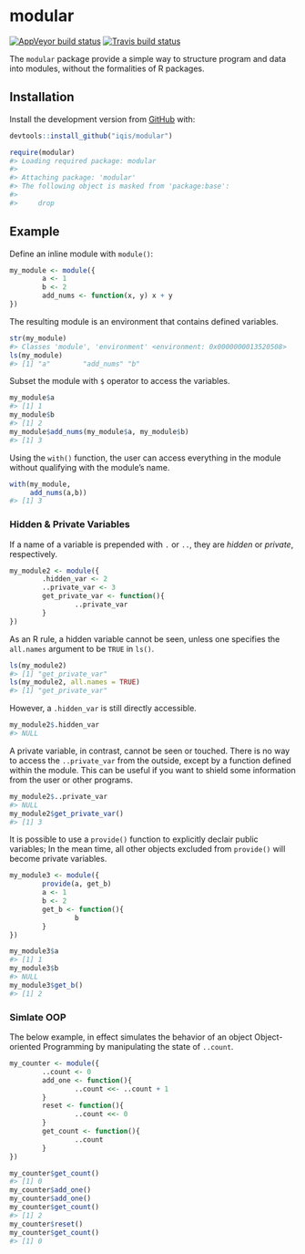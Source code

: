 
<!-- README.md is generated from README.Rmd. Please edit that file -->

# modular

<!-- badges: start -->

[![AppVeyor build
status](https://ci.appveyor.com/api/projects/status/github/iqis/modular?branch=master&svg=true)](https://ci.appveyor.com/project/iqis/modular)
[![Travis build
status](https://travis-ci.org/iqis/modular.svg?branch=master)](https://travis-ci.org/iqis/modular)
<!-- badges: end -->

The `modular` package provide a simple way to structure program and data
into modules, without the formalities of R packages.

## Installation

Install the development version from [GitHub](https://github.com/) with:

``` r
devtools::install_github("iqis/modular")
```

``` r
require(modular)
#> Loading required package: modular
#> 
#> Attaching package: 'modular'
#> The following object is masked from 'package:base':
#> 
#>     drop
```

## Example

Define an inline module with `module()`:

``` r
my_module <- module({
        a <- 1
        b <- 2
        add_nums <- function(x, y) x + y
})
```

The resulting module is an environment that contains defined variables.

``` r
str(my_module)
#> Classes 'module', 'environment' <environment: 0x0000000013520508>
ls(my_module)
#> [1] "a"        "add_nums" "b"
```

Subset the module with `$` operator to access the variables.

``` r
my_module$a
#> [1] 1
my_module$b
#> [1] 2
my_module$add_nums(my_module$a, my_module$b)
#> [1] 3
```

Using the `with()` function, the user can access everything in the
module without qualifying with the module’s name.

``` r
with(my_module, 
     add_nums(a,b))
#> [1] 3
```

### Hidden & Private Variables

If a name of a variable is prepended with `.` or `..`, they are *hidden*
or *private*, respectively.

``` r
my_module2 <- module({
        .hidden_var <- 2
        ..private_var <- 3
        get_private_var <- function(){
                ..private_var
        }
})
```

As an R rule, a hidden variable cannot be seen, unless one specifies the
`all.names` argument to be `TRUE` in `ls()`.

``` r
ls(my_module2)
#> [1] "get_private_var"
ls(my_module2, all.names = TRUE)
#> [1] "get_private_var"
```

However, a `.hidden_var` is still directly accessible.

``` r
my_module2$.hidden_var
#> NULL
```

A private variable, in contrast, cannot be seen or touched. There is no
way to access the `..private_var` from the outside, except by a function
defined within the module. This can be useful if you want to shield some
information from the user or other programs.

``` r
my_module2$..private_var
#> NULL
my_module2$get_private_var()
#> [1] 3
```

It is possible to use a `provide()` function to explicitly declair
public variables; In the mean time, all other objects excluded from
`provide()` will become private variables.

``` r
my_module3 <- module({
        provide(a, get_b)
        a <- 1
        b <- 2
        get_b <- function(){
                b
        }
})
```

``` r
my_module3$a
#> [1] 1
my_module3$b
#> NULL
my_module3$get_b()
#> [1] 2
```

### Simlate OOP

The below example, in effect simulates the behavior of an object
Object-oriented Programming by manipulating the state of `..count`.

``` r
my_counter <- module({
        ..count <- 0
        add_one <- function(){
                ..count <<- ..count + 1
        }
        reset <- function(){
                ..count <<- 0
        }
        get_count <- function(){
                ..count
        }
})
```

``` r
my_counter$get_count()
#> [1] 0
my_counter$add_one()
my_counter$add_one()
my_counter$get_count()
#> [1] 2
my_counter$reset()
my_counter$get_count()
#> [1] 0
```
